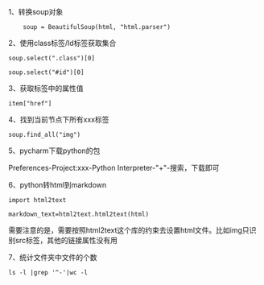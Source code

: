 1、转换soup对象

```
    soup = BeautifulSoup(html, "html.parser")
```

2、使用class标签/Id标签获取集合

```
soup.select(".class")[0]

soup.select("#id")[0]
```

3、获取标签中的属性值

```
item["href"]
```

4、找到当前节点下所有xxx标签

```
soup.find_all("img")
```

5、pycharm下载python的包

Preferences-Project:xxx-Python Interpreter-"+"-搜索，下载即可

6、python转html到markdown

```
import html2text

markdown_text=html2text.html2text(html)
```

需要注意的是，需要按照html2text这个库的约束去设置html文件。比如img只识别src标签，其他的链接属性没有用

7、统计文件夹中文件的个数

```
ls -l |grep '^-'|wc -l
```
